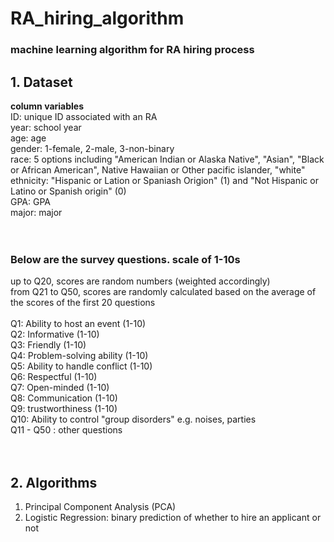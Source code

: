 # RA_hiring_algorithm
### machine learning algorithm for RA hiring process

## 1. Dataset 
**column variables** </br>
ID: unique ID associated with an RA </br>
year: school year  </br>
age: age </br>
gender: 1-female, 2-male, 3-non-binary </br> 
race: 5 options including "American Indian or Alaska Native", "Asian", "Black or African American", Native Hawaiian or Other pacific islander, "white"</br>
ethnicity: "Hispanic or Lation or Spaniash Origion" (1) and "Not Hispanic or Latino or Spanish origin" (0) </br>
GPA: GPA </br>
major: major </br>
</br>
</br>
### Below are the survey questions. scale of 1-10s </br>
up to Q20, scores are random numbers (weighted accordingly) </br>
from Q21 to Q50, scores are randomly calculated based on the average of the scores of the first 20 questions </br>
</br>
Q1: Ability to host an event (1-10) </br>
Q2: Informative (1-10) </br>
Q3: Friendly (1-10) </br>
Q4: Problem-solving ability (1-10) </br>
Q5: Ability to handle conflict (1-10) </br>
Q6: Respectful (1-10) </br>
Q7: Open-minded (1-10) </br>
Q8: Communication (1-10) </br>
Q9: trustworthiness (1-10) </br>
Q10: Ability to control "group disorders" e.g. noises, parties</br>
Q11 - Q50 : other questions </br>
</br>
</br>

## 2. Algorithms
1) Principal Component Analysis (PCA) </br>
2) Logistic Regression: binary prediction of whether to hire an applicant or not </br>
